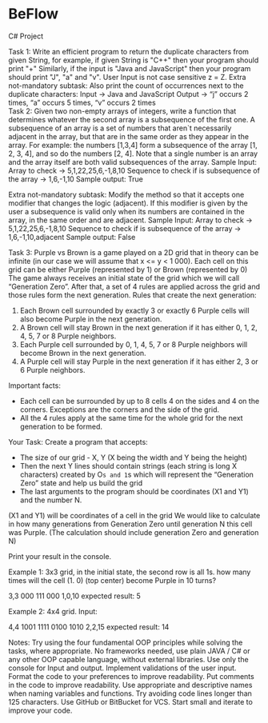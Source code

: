 # BeFlow

C# Project

Task 1:
Write an efficient program to return the duplicate characters from given String, for example, if given String is "C++" then your program should print "+" Similarly, if the input is "Java and JavaScript" then your program should print "J", "a" and "v". User Input is not case sensitive z = Z.
Extra not-mandatory subtask: 
Also print the count of occurrences next to the duplicate characters:
Input -> Java and JavaScript
Output -> “j” occurs 2 times, 
                  “a” occurs 5 times,
                  “v” occurs 2 times    
Task 2:
Given two non-empty arrays of integers, write a function that determines whatever the second array is a subsequence of the first one.
A subsequence of an array is a set of numbers that aren`t necessarily adjacent in the array, but that are in the same order as they appear in the array. 
For example: 
the numbers [1,3,4] form a subsequence of the array [1, 2, 3, 4], and so do the numbers [2, 4].
Note that a single number is an array and the array itself are both valid subsequences of the array.
Sample Input:
Array to check -> 5,1,22,25,6,-1,8,10
Sequence to check if is subsequence of the array -> 1,6,-1,10
Sample output:
True

Extra not-mandatory subtask:
Modify the method so that it accepts one modifier that changes the logic (adjacent). If this modifier is given by the user a subsequence is valid only when its numbers are contained in the array, in the same order and are adjacent.
Sample Input:
Array to check -> 5,1,22,25,6,-1,8,10
Sequence to check if is subsequence of the array -> 1,6,-1,10,adjacent
Sample output:
False

Task 3: 
Purple vs Brown is a game played on a 2D grid that in theory can be infinite (in our case we will assume that x <= y < 1 000).
Each cell on this grid can be either Purple (represented by 1) or Brown (represented by 0) The game always receives an initial state of the grid which we will call “Generation Zero”. After that, a set of 4 rules are applied across the grid and those rules form the next generation.
Rules that create the next generation: 
1. Each Brown cell surrounded by exactly 3 or exactly 6 Purple cells will also become Purple in the next generation.
2. A Brown cell will stay Brown in the next generation if it has either 0, 1, 2, 4, 5, 7 or 8 Purple neighbors. 
3. Each Purple cell surrounded by 0, 1, 4, 5, 7 or 8 Purple neighbors will become Brown in the next generation. 
4. A Purple cell will stay Purple in the next generation if it has either 2, 3 or 6 Purple neighbors.

Important facts: 
- Each cell can be surrounded by up to 8 cells 4 on the sides and 4 on the corners. Exceptions are the corners and the side of the grid. 
- All the 4 rules apply at the same time for the whole grid for the next generation to be formed.

Your Task: 
Create a program that accepts: 
 - The size of our grid - X, Y (X being the width and Y being the height) 
 - Then the next Y lines should contain strings (each string is long X characters) created by O`s and 1`s which will represent the “Generation Zero” state and help us build the grid 
 - The last arguments to the program should be coordinates (X1 and Y1) and the number N.

(X1 and Y1) will be coordinates of a cell in the grid We would like to calculate in how many generations from Generation Zero until generation N this cell was Purple. (The calculation should include generation Zero and generation N)

Print your result in the console.

Example 1: 3x3 grid, in the initial state, the second row is all 1s. how many times will the cell (1. 0) (top center) become Purple in 10 turns?

3,3
000
111
000
1,0,10
expected result: 5

Example 2: 4x4 grid. Input:

4,4
1001
1111
0100
1010
2,2,15
expected result: 14

Notes:
Try using the four fundamental OOP principles while solving the tasks, where appropriate.
No frameworks needed, use plain JAVA / C# or any other OOP capable language, without external libraries.
Use only the console for Input and output.
Implement validations of the user input.
Format the code to your preferences to improve readability.
Put comments in the code to improve readability.
Use appropriate and descriptive names when naming variables and functions.
Try avoiding code lines longer than 125 characters.
Use GitHub or BitBucket for VCS.
Start small and iterate to improve your code.
